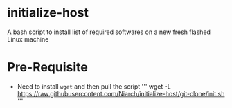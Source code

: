 # initialize-host
A bash script to install list of required softwares on a new fresh flashed Linux machine

# Pre-Requisite

- Need to install `wget` and then pull the script
'''
wget -L https://raw.githubusercontent.com/Niarch/initialize-host/git-clone/init.sh
'''
